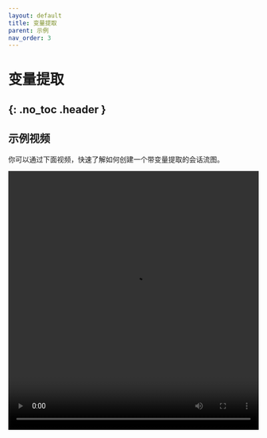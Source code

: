 ```yaml
---
layout: default
title: 变量提取
parent: 示例
nav_order: 3
---
```

# 变量提取
{: .no_toc .header }
---

## 示例视频

你可以通过下面视频，快速了解如何创建一个带变量提取的会话流图。

<video src="/assets/images/example/video/slot.mov" width="100%" height="520px" controls="controls"></video>
